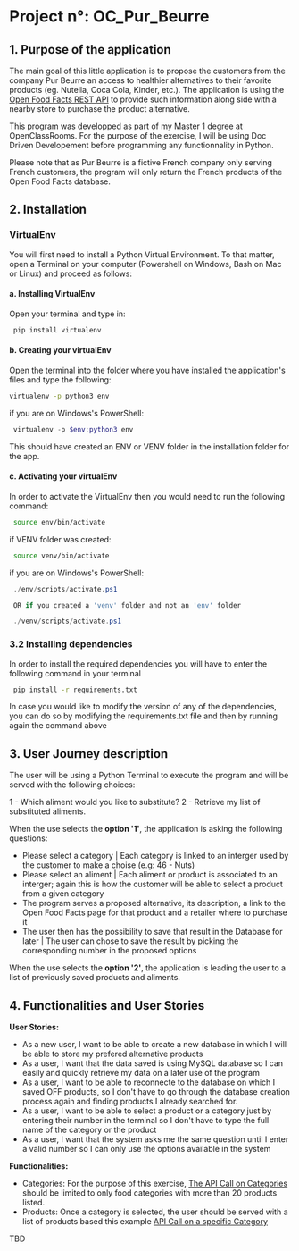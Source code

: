 # Project n°: OC_Pur_Beurre

## 1. Purpose of the application

The main goal of this little application is to propose the customers from the company Pur Beurre an access to healthier alternatives to their favorite products (eg. Nutella, Coca Cola, Kinder, etc.).
The application is using the [Open Food Facts REST API](https://documenter.getpostman.com/view/8470508/SVtN3Wzy?version=latest) to provide such information along side with a nearby store to purchase the product alternative.

This program was developped as part of my Master 1 degree at OpenClassRooms.
For the purpose of the exercise, I will be using Doc Driven Developement before programming any functionnality in Python.

Please note that as Pur Beurre is a fictive French company only serving French customers, the program will only return the French products of the Open Food Facts database.
  
## 2. Installation

### VirtualEnv

 You will first need to install a Python Virtual Environment.
 To that matter, open a Terminal on your computer (Powershell on Windows, Bash on Mac or Linux) and proceed as follows:

#### a. Installing VirtualEnv

Open your terminal and type in:

```bash
 pip install virtualenv
```

#### b. Creating your virtualEnv

Open the terminal into the folder where you have installed the application's files and type the following:

```bash
virtualenv -p python3 env
```

if you are on Windows's PowerShell:

```powershell
 virtualenv -p $env:python3 env
```

This should have created an ENV or VENV folder in the installation folder for the app.

#### c. Activating your virtualEnv

 In order to activate the VirtualEnv then you would need to run the following command:

```bash
 source env/bin/activate
```

if VENV folder was created:

```bash
 source venv/bin/activate
```

if you are on Windows's PowerShell:

```powershell
 ./env/scripts/activate.ps1

 OR if you created a 'venv' folder and not an 'env' folder

 ./venv/scripts/activate.ps1
```

### 3.2 Installing dependencies

In order to install the required dependencies you will have to enter the following command in your terminal

```bash
 pip install -r requirements.txt
 ```

 In case you would like to modify the version of any of the dependencies, you can do so by modifying the requirements.txt file and then by running again the command above

## 3. User Journey description

The user will be using a Python Terminal to execute the program and will be served with the following choices:

1 - Which aliment would you like to substitute?
2 - Retrieve my list of substituted aliments.

When the use selects the **option '1'**, the application is asking the following questions:

* Please select a category | Each category is linked to an interger used by the customer to make a choise (e.g: 46 - Nuts)
* Please select an aliment | Each aliment or product is associated to an interger; again this is how the customer will be able to select a product from a given category
* The program serves a proposed alternative, its description, a link to the Open Food Facts page for that product and a retailer where to purchase it
* The user then has the possibility to save that result in the Database for later | The user can chose to save the result by picking the corresponding number in the proposed options

When the use selects the **option '2'**, the application is leading the user to a list of previously saved products and aliments.

## 4. Functionalities and User Stories

**User Stories:**

* As a new user, I want to be able to create a new database in which I will be able to store my prefered alternative products
* As a user, I want that the data saved is using MySQL database so I can easily and quickly retrieve my data on a later use of the program
* As a user, I want to be able to reconnecte to the database on which I saved OFF products, so I don't have to go through the database creation process again and finding products I already searched for.
* As a user, I want to be able to select a product or a category just by entering their number in the terminal so I don't have to type the full name of the category or the product
* As a user, I want that the system asks me the same question until I enter a valid number so I can only use the options available in the system

**Functionalities:**

* Categories: For the purpose of this exercise, [The API Call on Categories](https://fr.openfoodfacts.org/categories.json) should be limited to only food categories with more than 20 products listed.
* Products: Once a category is selected, the user should be served with a list of products based this example [API Call on a specific Category](https://fr.openfoodfacts.org/categorie/pommes-de-terre-charlotte.json)

TBD

